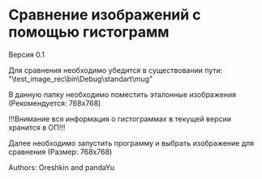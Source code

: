 Сравнение изображений с помощью гистограмм
========================

Версия 0.1

Для сравнения необходимо убедится в существовании пути:
"\test_image_rec\bin\Debug\standart\mug\" 

В данную папку необходимо поместить эталонные изображения (Рекомендуется: 768x768)

!!!Внимание вся информация о гистограммах в текущей версии хранится в ОП!!!

Далее необходимо запустить программу и выбрать изображение для сравнения (Размер: 768x768)

Authors: Oreshkin and pandaYu